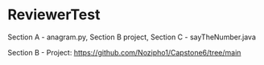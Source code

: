 # ReviewerTest
Section A - anagram.py, Section B project, Section C - sayTheNumber.java

Section B - Project:
https://github.com/Nozipho1/Capstone6/tree/main
